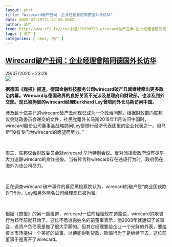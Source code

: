 ```yaml
---
layout: post
title: "Wirecard破产丑闻：企业经理曾陪同德国外长访华"
date: 2020-07-29T21:55:59.000Z
author: 法广
from: http://www.rfi.fr//cn/中国/20200729-wirecard破产丑闻-企业经理曾陪同德国外长访华
tags: [ 法广 ]
categories: [ news, 法广 ]
---
```

<!--1596059759000-->
[Wirecard破产丑闻：企业经理曾陪同德国外长访华](http://www.rfi.fr//cn/%E4%B8%AD%E5%9B%BD/20200729-wirecard%E7%A0%B4%E4%BA%A7%E4%B8%91%E9%97%BB-%E4%BC%81%E4%B8%9A%E7%BB%8F%E7%90%86%E6%9B%BE%E9%99%AA%E5%90%8C%E5%BE%B7%E5%9B%BD%E5%A4%96%E9%95%BF%E8%AE%BF%E5%8D%8E)
------

<div>
<div>29/07/2020 - 23:28</div><img src="https://s.rfi.fr/media/display/40f218c8-115d-11ea-a8fe-005056a99247/w:310/p:16x9/whu6-hvvuiyn9156567.jpg"><p><strong>据德国《商报》报道，德国金融科技服务公司wirecard破产丑闻继续牵出更多政治内幕。Wirecard与德国政界的良好关系不光涉及总理府和财政部，也涉及到外交部。现已被拘留的wirecard经理Burkhard Ley曾陪同外长马斯访问中国。</strong></p><div class="t-content__body u-clearfix"><div class="m-interstitial"></div><p>涉及数十亿美元的wirecard破产丑闻现已成为一个政治问题。根据财政部向联邦议会财政委员会递交的文件，社民党籍外长马斯2018年11月访问中国时，wirecard股份公司董事会战略顾问Ley是随行经济代表团里的企业代表之一。但马斯“没有专门为wirecard的愿望而尽力。”</p><p> </p><p>周三，联邦议会财政委员会就wirecard 举行特别会议。反对派指责政府没有尽早大力追踪wirecard的欺诈迹象。当有传言称wirecard存在违规行为时，政府仍在海外为该公司尽力。</p><p> </p><p>正在调查wirecard 破产事件的慕尼黑检察院认为，wirecard的破产是“商业团伙欺诈”行为。Ley和另外两名公司经理现已被拘留。</p><p> </p><p>根据《商报》的另一篇报道，wirecard一位前经理现在透露说，wirecard的欺骗行为15年前就开始了。这位不愿透露姓名的前董事表示，他2008年就通知了监事会，说资产负债表是做了很大手脚的。但其它经理要给企业一个光鲜的外表，要给资本市场提供一个美好的故事，以便能得到贷款，欺骗行为于是继续下去。这位前董事于是离开了wirecard。</p><p> </p><div class="o-self-promo o-self-promo--nl o-self-promo--hidden" data-selfpromo-newsletter></div><div class="o-self-promo o-self-promo--app o-self-promo--hidden" data-selfpromo-app></div></div>
</div>
